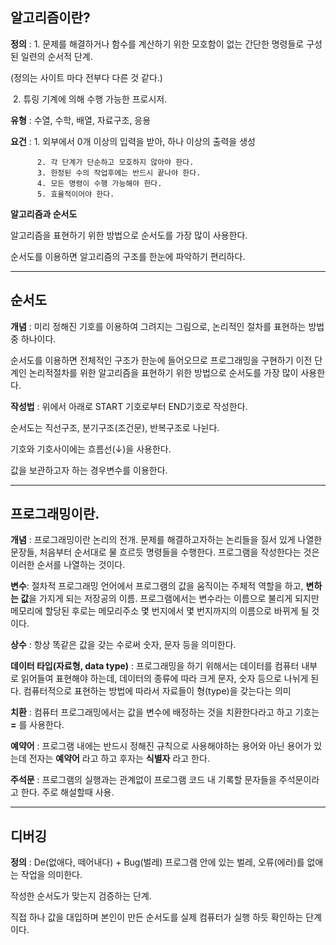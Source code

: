 ## 알고리즘이란?

**정의** : 1. 문제를 해결하거나 함수를 계산하기 위한 모호함이 없는 간단한 명령들로 구성된 일련의 순서적 단계.

 (정의는 사이트 마다 전부다 다른 것 같다.)

​		  2. 튜링 기계에 의해 수행 가능한 프로시저. 

**유형** : 수열, 수학, 배열, 자료구조, 응용

**요건** : 1. 외부에서 0개 이상의 입력을 받아, 하나 이상의 출력을 생성

		  2. 각 단계가 단순하고 모호하지 않아야 한다.
   		  3. 한정된 수의 작업후에는 반드시 끝나야 한다.
   		  4. 모든 명령이 수행 가능해야 한다.
   		  5. 효율적이어야 한다.

**알고리즘과 순서도**

알고리즘을 표현하기 위한 방법으로 순서도를 가장 많이 사용한다.

순서도를 이용하면 알고리즘의 구조를 한눈에 파악하기 편리하다.

---

## 순서도

**개념** : 미리 정해진 기호를 이용하여 그려지는 그림으로, 논리적인 절차를 표현하는 방법중 하나이다.

순서도를 이용하면 전체적인 구조가 한눈에 들어오므로 프로그래밍을 구현하기 이전 단계인 논리적절차를 위한 알고리즘을 표현하기 위한 방법으로 순서도를 가장 많이 사용한다. 

**작성법** : 위에서 아래로 START 기호로부터 END기호로 작성한다. 

순서도는 직선구조, 분기구조(조건문), 반복구조로 나뉜다. 

기호와 기호사이에는 흐름선(↓)을 사용한다.

값을 보관하고자 하는 경우변수를 이용한다. 

---

## 프로그래밍이란.

**개념** : 프로그래밍이란 논리의 전개. 문제를 해결하고자하는 논리들을 질서 있게 나열한 문장들, 처음부터 순서대로 물 흐르듯 명령들을 수행한다. 프로그램을 작성한다는 것은 이러한 순서를 나열하는 것이다. 

**변수**: 절차적 프로그래밍 언어에서 프로그램의 값을 움직이는 주체적 역할을 하고, **변하는 값**을 가지게 되는 저장공의 이름. 프로그램에서는 변수라는 이름으로 불리게 되지만 메모리에 할당된 후로는 메모리주소 몇 번지에서 몇 번지까지의 이름으로 바뀌게 될 것 이다. 

**상수** : 항상 똑같은 값을 갖는 수로써 숫자, 문자 등을 의미한다.

**데이터 타입(자료형, data type)** : 프로그래밍을 하기 위해서는 데이터를 컴퓨터 내부로 읽어들여 표현해야 하는데, 데이터의 종류에 따라 크게 문자, 숫자 등으로 나뉘게 된다. 컴퓨터적으로 표현하는 방법에 따라서 자료들이 형(type)을 갖는다는 의미 

**치환** : 컴퓨터 프로그래밍에서는 값을 변수에 배정하는 것을 치환한다라고 하고 기호는 **=** 를 사용한다. 

**예약어** : 프로그램 내에는 반드시 정해진 규칙으로 사용해야하는 용어와 아닌 용어가 있는데 전자는 **예약어** 라고 하고 후자는 **식별자** 라고 한다.  

**주석문** : 프로그램의 실행과는 관계없이 프로그램 코드 내 기록할 문자들을 주석문이라고 한다. 주로 해설할때 사용. 

---

## 디버깅

**정의** : De(없애다, 떼어내다) + Bug(벌레)  프로그램 안에 있는 벌레, 오류(에러)를 없애는 작업을 의미한다.

작성한 순서도가 맞는지 검증하는 단계.

직접 하나 값을 대입하며 본인이 만든 순서도를 실제 컴퓨터가 실행 하듯 확인하는 단계이다. 

